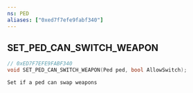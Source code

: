 ```yaml
---
ns: PED
aliases: ["0xed7f7efe9fabf340"]
---
```

## SET_PED_CAN_SWITCH_WEAPON

```c
// 0xED7F7EFE9FABF340
void SET_PED_CAN_SWITCH_WEAPON(Ped ped, bool AllowSwitch);
```

```
Set if a ped can swap weapons
```
